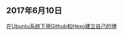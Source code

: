 
## 2017年6月10日
 [在Ubuntu系统下用Github和Hexo建立自己的博 ](https://github.com/gmw-zjw/gmw-zjw.github.io/issues/1/)


 
